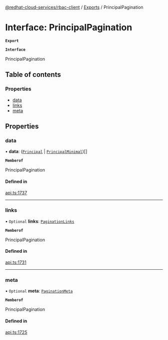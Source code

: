 [@redhat-cloud-services/rbac-client](../README.md) / [Exports](../modules.md) / PrincipalPagination

# Interface: PrincipalPagination

**`Export`**

**`Interface`**

PrincipalPagination

## Table of contents

### Properties

- [data](PrincipalPagination.md#data)
- [links](PrincipalPagination.md#links)
- [meta](PrincipalPagination.md#meta)

## Properties

### data

• **data**: ([`Principal`](Principal.md) \| [`PrincipalMinimal`](PrincipalMinimal.md))[]

**`Memberof`**

PrincipalPagination

#### Defined in

[api.ts:1737](https://github.com/mkholjuraev/javascript-clients/blob/master/packages/rbac/api.ts#L1737)

___

### links

• `Optional` **links**: [`PaginationLinks`](PaginationLinks.md)

**`Memberof`**

PrincipalPagination

#### Defined in

[api.ts:1731](https://github.com/mkholjuraev/javascript-clients/blob/master/packages/rbac/api.ts#L1731)

___

### meta

• `Optional` **meta**: [`PaginationMeta`](PaginationMeta.md)

**`Memberof`**

PrincipalPagination

#### Defined in

[api.ts:1725](https://github.com/mkholjuraev/javascript-clients/blob/master/packages/rbac/api.ts#L1725)
